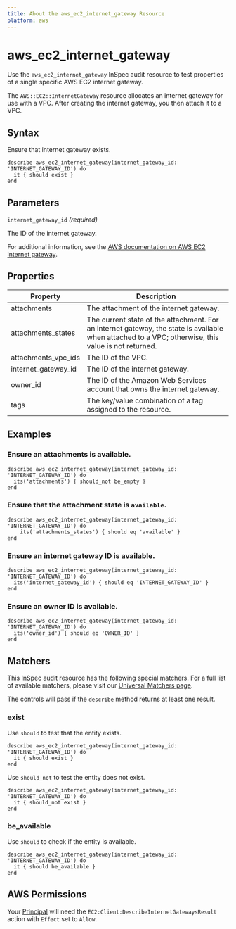 ```yaml
---
title: About the aws_ec2_internet_gateway Resource
platform: aws
---
```


# aws_ec2_internet_gateway

Use the `aws_ec2_internet_gateway` InSpec audit resource to test properties of a single specific AWS EC2 internet gateway.

The `AWS::EC2::InternetGateway` resource allocates an internet gateway for use with a VPC. After creating the internet gateway, you then attach it to a VPC.

## Syntax

Ensure that internet gateway exists.

    describe aws_ec2_internet_gateway(internet_gateway_id: 'INTERNET_GATEWAY_ID') do
      it { should exist }
    end

## Parameters

`internet_gateway_id` _(required)_

The ID of the internet gateway.

For additional information, see the [AWS documentation on AWS EC2 internet gateway](https://docs.aws.amazon.com/AWSCloudFormation/latest/UserGuide/aws-resource-ec2-internetgateway.html).

## Properties

| Property | Description |
| --- | --- |
| attachments | The attachment of the internet gateway. |
| attachments_states | The current state of the attachment. For an internet gateway, the state is available when attached to a VPC; otherwise, this value is not returned. |
| attachments_vpc_ids | The ID of the VPC. |
| internet_gateway_id | The ID of the internet gateway. |
| owner_id | The ID of the Amazon Web Services account that owns the internet gateway. |
| tags | The key/value combination of a tag assigned to the resource. |

## Examples

### Ensure an attachments is available.

    describe aws_ec2_internet_gateway(internet_gateway_id: 'INTERNET_GATEWAY_ID') do
      its('attachments') { should_not be_empty }
    end

### Ensure that the attachment state is `available`.

    describe aws_ec2_internet_gateway(internet_gateway_id: 'INTERNET_GATEWAY_ID') do
        its('attachments_states') { should eq 'available' }
    end

### Ensure an internet gateway ID is available.

    describe aws_ec2_internet_gateway(internet_gateway_id: 'INTERNET_GATEWAY_ID') do
      its('internet_gateway_id') { should eq 'INTERNET_GATEWAY_ID' }
    end

### Ensure an owner ID is available.

    describe aws_ec2_internet_gateway(internet_gateway_id: 'INTERNET_GATEWAY_ID') do
      its('owner_id') { should eq 'OWNER_ID' }
    end

## Matchers

This InSpec audit resource has the following special matchers. For a full list of available matchers, please visit our [Universal Matchers page](https://www.inspec.io/docs/reference/matchers/).

The controls will pass if the `describe` method returns at least one result.

### exist

Use `should` to test that the entity exists.

    describe aws_ec2_internet_gateway(internet_gateway_id: 'INTERNET_GATEWAY_ID') do
      it { should exist }
    end

Use `should_not` to test the entity does not exist.

    describe aws_ec2_internet_gateway(internet_gateway_id: 'INTERNET_GATEWAY_ID') do
      it { should_not exist }
    end

### be_available

Use `should` to check if the entity is available.

    describe aws_ec2_internet_gateway(internet_gateway_id: 'INTERNET_GATEWAY_ID') do
      it { should be_available }
    end

## AWS Permissions

Your [Principal](https://docs.aws.amazon.com/IAM/latest/UserGuide/intro-structure.html#intro-structure-principal) will need the `EC2:Client:DescribeInternetGatewaysResult` action with `Effect` set to `Allow`.
